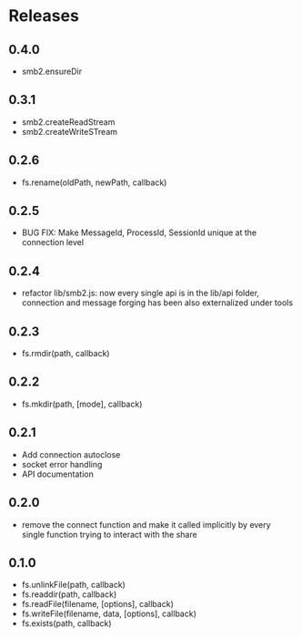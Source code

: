 # Releases

## 0.4.0
- smb2.ensureDir

## 0.3.1
- smb2.createReadStream
- smb2.createWriteSTream

## 0.2.6
- fs.rename(oldPath, newPath, callback)

## 0.2.5
- BUG FIX: Make MessageId, ProcessId, SessionId unique at the connection level

## 0.2.4
- refactor lib/smb2.js: now every single api is in the lib/api folder, connection and message forging has been also externalized under tools

## 0.2.3
- fs.rmdir(path, callback)

## 0.2.2
- fs.mkdir(path, [mode], callback)

## 0.2.1
- Add connection autoclose
- socket error handling
- API documentation

## 0.2.0
- remove the connect function and make it called implicitly by every single function trying to interact with the share

## 0.1.0
- fs.unlinkFile(path, callback)
- fs.readdir(path, callback)
- fs.readFile(filename, [options], callback)
- fs.writeFile(filename, data, [options], callback)
- fs.exists(path, callback)
